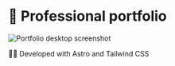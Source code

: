# 🚀 Professional portfolio

![Portfolio desktop screenshot](https://alejojanin.vercel.app/images/portfolio-desktop.webp)


👨‍💻 Developed with Astro and Tailwind CSS
